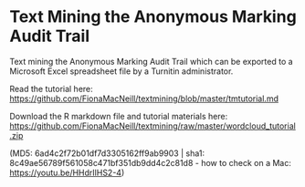 # Text Mining the Anonymous Marking Audit Trail
Text mining the Anonymous Marking Audit Trail which can be exported to a Microsoft Excel spreadsheet file by a Turnitin administrator.

Read the tutorial here: https://github.com/FionaMacNeill/textmining/blob/master/tmtutorial.md

Download the R markdown file and tutorial materials here: https://github.com/FionaMacNeill/textmining/raw/master/wordcloud_tutorial.zip

(MD5: 6ad4c2f72b01df7d3305162ff9ab9903 | sha1: 8c49ae56789f561058c471bf351db9dd4c2c81d8 - how to check on a Mac: https://youtu.be/HHdrIlHS2-4)
